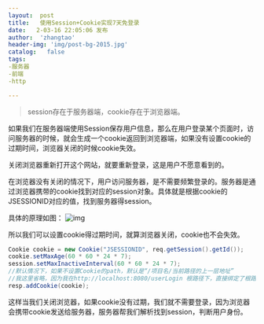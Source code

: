 ```yaml
---
layout:  post
title:   使用Session+Cookie实现7天免登录
date:   2-03-16 22:05:06 发布
author:  'zhangtao'
header-img: 'img/post-bg-2015.jpg'
catalog:   false
tags:
-服务器
-前端
-http

---
```



>session存在于服务器端，cookie存在于浏览器端。

如果我们在服务器端使用Session保存用户信息，那么在用户登录某个页面时，访问服务器的时候，就会生成一个cookie返回到浏览器端，如果没有设置cookie的过期时间，浏览器关闭的时候cookie失效。

关闭浏览器重新打开这个网站，就要重新登录，这是用户不愿意看到的。

在浏览器没有关闭的情况下，用户访问服务器，是不需要频繁登录的。服务器是通过浏览器携带的cookie找到对应的session对象。具体就是根据cookie的JSESSIONID对应的值，找到服务器得session。


具体的原理如图： ![img](https://img-blog.csdnimg.cn/1f6fb30c327b46cdbe010ccd10679bc7.png?x-oss-process=image/watermark,type_d3F5LXplbmhlaQ,shadow_50,text_Q1NETiBA562J5b6F6Iqx5byASQ==,size_20,color_FFFFFF,t_70,g_se,x_16)

所以我们可以设置cookie得过期时间，就算浏览器关闭，cookie也不会失效。

```java
Cookie cookie = new Cookie("JSESSIONID", req.getSession().getId());
cookie.setMaxAge(60 * 60 * 24 * 7);
session.setMaxInactiveInterval(60 * 60 * 24 * 7);
//默认情况下，如果不设置Cookie的path，默认是“/项目名/当前路径的上一层地址”
//我这里省略，因为我在http://localhost:8080/userLogin 根路径下，直接绑定了根路径
resp.addCookie(cookie);
```

这样当我们关闭浏览器，如果cookie没有过期，我们就不需要登录，因为浏览器会携带cookie发送给服务器，服务器帮我们解析找到session，判断用户身份。

